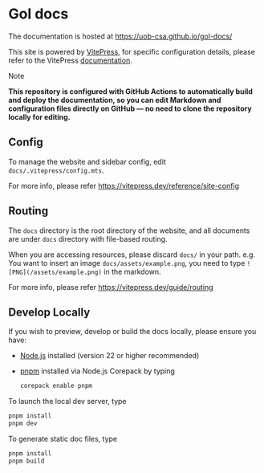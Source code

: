 # Gol docs

The documentation is hosted at <https://uob-csa.github.io/gol-docs/>

This site is powered by [VitePress](https://vitepress.dev/),
for specific configuration details, please refer to the VitePress [documentation](https://vitepress.dev/guide/what-is-vitepress).

>[!NOTE]
> **This repository is configured with GitHub Actions to automatically build and deploy the documentation,
> so you can edit Markdown and configuration files directly on GitHub — no need to clone the repository locally for editing.**

## Config
 
To manage the website and sidebar config, edit `docs/.vitepress/config.mts`.

For more info, please refer <https://vitepress.dev/reference/site-config>

## Routing

The `docs` directory is the root directory of the website, and all documents are under `docs` directory with file-based routing.

When you are accessing resources, please discard `docs/` in your path.
e.g. You want to insert an image `docs/assets/example.png`, you need to type `![PNG](/assets/example.png)` in the markdown.

For more info, please refer <https://vitepress.dev/guide/routing>

## Develop Locally

If you wish to preview, develop or build the docs locally, please ensure you have:

- [Node.js](https://nodejs.org/) installed (version 22 or higher recommended)
- [pnpm](https://pnpm.io/) installed via Node.js Corepack by typing

  ```bash
  corepack enable pnpm
  ```

To launch the local dev server, type

``` bash
pnpm install
pnpm dev
```

To generate static doc files, type

```bash
pnpm install
pnpm build
```
